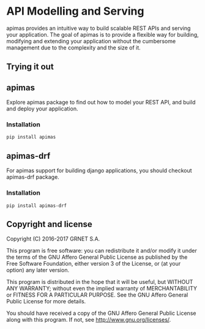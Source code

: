 API Modelling and Serving
=========================

apimas provides an intuitive way to build scalable REST APIs and
serving your application. The goal of apimas is to provide a flexible
way for building, modifying and extending your application without
the cumbersome management due to the complexity and the size of it.

Trying it out
-------------

## apimas

Explore apimas package to find out how to model your REST API, and
build and deploy your application.

### Installation

```
pip install apimas
```

## apimas-drf

For apimas support for building django applications,
you should checkout apimas-drf package. 

### Installation

```
pip install apimas-drf
```


Copyright and license
---------------------

Copyright (C) 2016-2017 GRNET S.A.

This program is free software: you can redistribute it and/or modify
it under the terms of the GNU Affero General Public License as
published by the Free Software Foundation, either version 3 of the
License, or (at your option) any later version.

This program is distributed in the hope that it will be useful,
but WITHOUT ANY WARRANTY; without even the implied warranty of
MERCHANTABILITY or FITNESS FOR A PARTICULAR PURPOSE.  See the
GNU Affero General Public License for more details.

You should have received a copy of the GNU Affero General Public License
along with this program.  If not, see <http://www.gnu.org/licenses/>.
